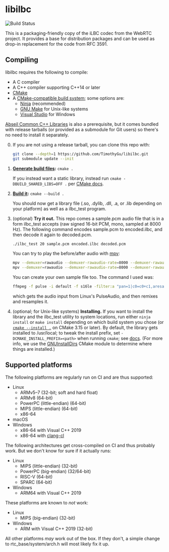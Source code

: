 libilbc
=======

![Build Status](https://github.com/TimothyGu/libilbc/workflows/CMake/badge.svg)

This is a packaging-friendly copy of the iLBC codec from the WebRTC project. It
provides a base for distribution packages and can be used as drop-in
replacement for the code from RFC 3591.

Compiling
---------

libilbc requires the following to compile:

- A C compiler
- A C++ compiler supporting C++14 or later
- [CMake](https://cmake.org/)
- A [CMake-compatible build system][cmake-generators];
  some options are:
  - [Ninja](https://ninja-build.org/) (recommended)
  - [GNU Make](https://www.gnu.org/software/make/) for Unix-like systems
  - [Visual Studio](https://visualstudio.microsoft.com/) for Windows

[Abseil Common C++ Libraries](https://github.com/abseil/abseil-cpp) is also a
prerequisite, but it comes bundled with release tarballs (or provided as a
submodule for Git users) so there's no need to install it separately.

0. If you are not using a release tarball, you can clone this repo with:
   ```sh
   git clone --depth=1 https://github.com/TimothyGu/libilbc.git
   git submodule update --init
   ```

1. **[Generate build files][cmake-generate]:** `cmake .`

   If you instead want a static library, instead run `cmake
   -DBUILD_SHARED_LIBS=OFF .` per [CMake docs][BUILD_SHARED_LIBS].

2. **[Build it][cmake-build]:** `cmake --build .`

   You should now get a library file (.so, .dylib, .dll, .a, or .lib depending
   on your platform) as well as a ilbc\_test program.

3. (optional) **Try it out.** This repo comes a sample.pcm audio file that is
   in a form ilbc\_test accepts (raw signed 16-bit PCM, mono, sampled at 8000
   Hz). The following command encodes sample.pcm to encoded.ilbc, and then
   decode it again to decoded.pcm.
   ```sh
   ./ilbc_test 20 sample.pcm encoded.ilbc decoded.pcm
   ```
   You can try to play the before/after audio with [mpv][]:
   ```sh
   mpv --demuxer=rawaudio --demuxer-rawaudio-rate=8000 --demuxer-rawaudio-channels=1 sample.pcm
   mpv --demuxer=rawaudio --demuxer-rawaudio-rate=8000 --demuxer-rawaudio-channels=1 decoded.pcm
   ```

   You can create your own sample file too. The command I used was:
   ```sh
   ffmpeg -f pulse -i default -f s16le -filter:a "pan=1|c0=c0+c1,aresample=8000" sample.pcm
   ```
   which gets the audio input from Linux's PulseAudio, and then remixes and
   resamples it.

4. (optional; for Unix-like systems) **Installing.** If you want to install the
   library and the ilbc\_test utility to system locations, run either `ninja
   install` or `make install` depending on which build system you chose (or
   [`cmake --install .`][cmake-install] on CMake 3.15 or later). By default,
   the library gets installed to /usr/local; to tweak the install prefix, set
   `-DCMAKE_INSTALL_PREFIX=<path>` when running `cmake`; see
   [docs][CMAKE_INSTALL_PREFIX]. (For more info, we use the
   [GNUInstallDirs](https://cmake.org/cmake/help/latest/module/GNUInstallDirs.html)
   CMake module to determine where things are installed.)

Supported platforms
-------------------

The following platforms are regularly run on CI and are thus supported:

* Linux
  * ARMv5–7 (32-bit; soft and hard float)
  * ARMv8 (64-bit)
  * PowerPC (little-endian) (64-bit)
  * MIPS (little-endian) (64-bit)
  * x86-64
* macOS
* Windows
  * x86-64 with Visual C++ 2019
  * x86-64 with [clang-cl](https://clang.llvm.org/docs/UsersManual.html#clang-cl)

The following architectures get cross-compiled on CI and thus probably work.
But we don't know for sure if it actually runs:

* Linux
  * MIPS (little-endian) (32-bit)
  * PowerPC (big-endian) (32/64-bit)
  * RISC-V (64-bit)
  * SPARC (64-bit)
* Windows
  * ARM64 with Visual C++ 2019

These platforms are known to _not_ work:

* Linux
  * MIPS (big-endian) (32-bit)
* Windows
  * ARM with Visual C++ 2019 (32-bit)

All other platforms _may_ work out of the box. If they don't, a simple change
to rtc\_base/system/arch.h will most likely fix it up.

[BUILD_SHARED_LIBS]: https://cmake.org/cmake/help/latest/variable/BUILD_SHARED_LIBS.html
[cmake-build]: https://cmake.org/cmake/help/latest/manual/cmake.1.html#build-a-project
[cmake-install]: https://cmake.org/cmake/help/latest/manual/cmake.1.html#install-a-project
[cmake-generate]: https://cmake.org/cmake/help/latest/manual/cmake.1.html#generate-a-project-buildsystem
[cmake-generators]: https://cmake.org/cmake/help/latest/manual/cmake-generators.7.html
[CMAKE_INSTALL_PREFIX]: https://cmake.org/cmake/help/latest/variable/CMAKE_INSTALL_PREFIX.html
[GNUInstallDirs]: https://cmake.org/cmake/help/latest/module/GNUInstallDirs.html
[mpv]: https://mpv.io/
